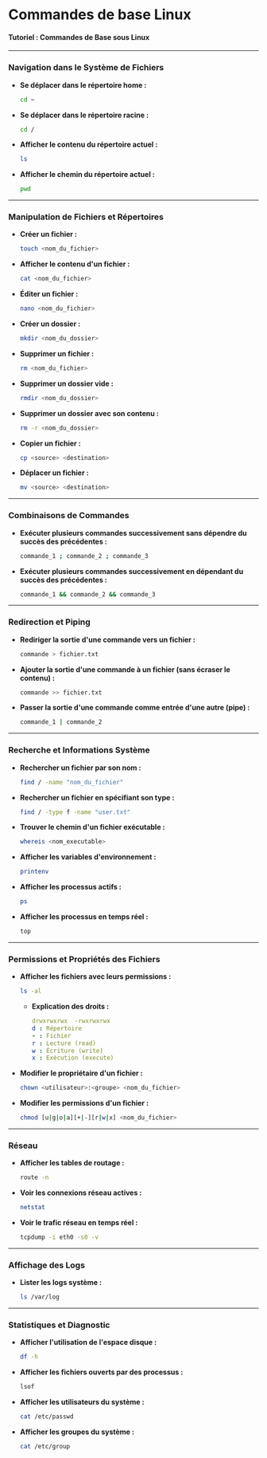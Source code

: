 # Commandes de base Linux

#### **Tutoriel : Commandes de Base sous Linux**

***

### **Navigation dans le Système de Fichiers**

*   **Se déplacer dans le répertoire home :**

    ```bash
    cd ~
    ```
*   **Se déplacer dans le répertoire racine :**

    ```bash
    cd /
    ```
*   **Afficher le contenu du répertoire actuel :**

    ```bash
    ls
    ```
*   **Afficher le chemin du répertoire actuel :**

    ```bash
    pwd
    ```

***

### **Manipulation de Fichiers et Répertoires**

*   **Créer un fichier :**

    ```bash
    touch <nom_du_fichier>
    ```
*   **Afficher le contenu d'un fichier :**

    ```bash
    cat <nom_du_fichier>
    ```
*   **Éditer un fichier :**

    ```bash
    nano <nom_du_fichier>
    ```
*   **Créer un dossier :**

    ```bash
    mkdir <nom_du_dossier>
    ```
*   **Supprimer un fichier :**

    ```bash
    rm <nom_du_fichier>
    ```
*   **Supprimer un dossier vide :**

    ```bash
    rmdir <nom_du_dossier>
    ```
*   **Supprimer un dossier avec son contenu :**

    ```bash
    rm -r <nom_du_dossier>
    ```
*   **Copier un fichier :**

    ```bash
    cp <source> <destination>
    ```
*   **Déplacer un fichier :**

    ```bash
    mv <source> <destination>
    ```

***

### **Combinaisons de Commandes**

*   **Exécuter plusieurs commandes successivement sans dépendre du succès des précédentes :**

    ```bash
    commande_1 ; commande_2 ; commande_3
    ```
*   **Exécuter plusieurs commandes successivement en dépendant du succès des précédentes :**

    ```bash
    commande_1 && commande_2 && commande_3
    ```

***

### **Redirection et Piping**

*   **Rediriger la sortie d'une commande vers un fichier :**

    ```bash
    commande > fichier.txt
    ```
*   **Ajouter la sortie d'une commande à un fichier (sans écraser le contenu) :**

    ```bash
    commande >> fichier.txt
    ```
*   **Passer la sortie d'une commande comme entrée d'une autre (pipe) :**

    ```bash
    commande_1 | commande_2
    ```

***

### **Recherche et Informations Système**

*   **Rechercher un fichier par son nom :**

    ```bash
    find / -name "nom_du_fichier"
    ```
*   **Rechercher un fichier en spécifiant son type :**

    ```bash
    find / -type f -name "user.txt"
    ```
*   **Trouver le chemin d'un fichier exécutable :**

    ```bash
    whereis <nom_executable>
    ```
*   **Afficher les variables d'environnement :**

    ```bash
    printenv
    ```
*   **Afficher les processus actifs :**

    ```bash
    ps
    ```
*   **Afficher les processus en temps réel :**

    ```bash
    top
    ```

***

### **Permissions et Propriétés des Fichiers**

*   **Afficher les fichiers avec leurs permissions :**

    ```bash
    ls -al
    ```

    *   **Explication des droits :**

        ```yaml
        drwxrwxrwx  -rwxrwxrwx
        d : Répertoire
        - : Fichier
        r : Lecture (read)
        w : Écriture (write)
        x : Exécution (execute)
        ```
*   **Modifier le propriétaire d'un fichier :**

    ```bash
    chown <utilisateur>:<groupe> <nom_du_fichier>
    ```
*   **Modifier les permissions d'un fichier :**

    ```bash
    chmod [u|g|o|a][+|-][r|w|x] <nom_du_fichier>
    ```

***

### **Réseau**

*   **Afficher les tables de routage :**

    ```bash
    route -n
    ```
*   **Voir les connexions réseau actives :**

    ```bash
    netstat
    ```
*   **Voir le trafic réseau en temps réel :**

    ```bash
    tcpdump -i eth0 -s0 -v
    ```

***

### **Affichage des Logs**

*   **Lister les logs système :**

    ```bash
    ls /var/log
    ```

***

### **Statistiques et Diagnostic**

*   **Afficher l'utilisation de l'espace disque :**

    ```bash
    df -h
    ```
*   **Afficher les fichiers ouverts par des processus :**

    ```bash
    lsof
    ```
*   **Afficher les utilisateurs du système :**

    ```bash
    cat /etc/passwd
    ```
*   **Afficher les groupes du système :**

    ```bash
    cat /etc/group
    ```
